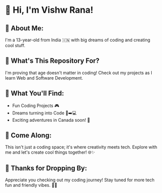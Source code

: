 # 👋 Hi, I'm Vishw Rana!

## 🎉 About Me:
I'm a 13-year-old from India 🇮🇳 with big dreams of coding and creating cool stuff.

## 🚀 What's This Repository For?
I'm proving that age doesn't matter in coding! Check out my projects as I learn Web and Software Development.

## 🌈 What You'll Find:
- Fun Coding Projects 🎮
- Dreams turning into Code 💭➡️💻
- Exciting adventures in Canada soon! 🍁

## 🌟 Come Along:
This isn't just a coding space; it's where creativity meets tech. Explore with me and let's create cool things together! 🌐✨

## 🚀 Thanks for Dropping By:
Appreciate you checking out my coding journey! Stay tuned for more tech fun and friendly vibes. 🎉✨
